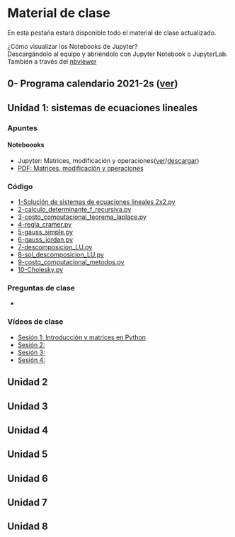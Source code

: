 # Material de clase
En esta pestaña estará disponible todo el material de clase actualizado.

¿Cómo visualizar los Notebooks de Jupyter?\
Descargándolo al equipo y abriéndolo con Jupyter Notebook o JupyterLab. También a través del [nbviewer](https://nbviewer.jupyter.org/)

## 0- Programa calendario 2021-2s ([ver](/diapositivas/0-programa_calendario_2021-2s.pdf))
## Unidad 1: sistemas de ecuaciones lineales
### Apuntes
#### Noteboooks
- Jupyter: Matrices, modificación y operaciones([ver](https://nbviewer.jupyter.org/github/jnramirezg/metodos_numericos_ingenieria_civil/blob/main/diapositivas/1_1-matrices_operaciones.ipynb)/[descargar](/diapositivas/1_1-matrices_operaciones.ipynb))
- [PDF: Matrices, modificación y operaciones](/diapositivas/1_1-matrices_operaciones.pdf)
### Código
- [1-Solución de sistemas de ecuaciones lineales 2x2.py](/codigo/1-solucion_sistemas_de_ecuaciones_lineales_2x2.py)
- [2-calculo_determinante_f_recursiva.py](/codigo/2-calculo_determinante_f_recursiva.py)
- [3-costo_computacional_teorema_laplace.py](/codigo/3-costo_computacional_teorema_laplace.py)
- [4-regla_cramer.py](/codigo/4-regla_cramer.py)
- [5-gauss_simple.py](/codigo/5-gauss_simple.py)
- [6-gauss_jordan.py](/codigo/6-gauss_jordan.py)
- [7-descomposicion_LU.py](/codigo/7-descomposicion_LU.py)
- [8-sol_descomposicion_LU.py](/8-sol_descomposicion_LU.py)
- [9-costo_computacional_metodos.py](/codigo/9-costo_computacional_metodos.py)
- [10-Cholesky.py](/codigo/10-Cholesky.py)
### Preguntas de clase
-

### Vídeos de clase
- [Sesión 1: Introducción y matrices en Python](https://drive.google.com/file/d/1LPwNGE2ysVUh7exD6VE34jKmXAEzXphq/view?usp=sharing)
- [Sesión 2: ](https://drive.google.com/open?id=1HGuBubpRIhqdA_ujJW5pufNg8c8JgTjl&authuser=jnramirezg%40unal.edu.co&usp=drive_fs)
- [Sesión 3: ](https://drive.google.com/open?id=1HGuBubpRIhqdA_ujJW5pufNg8c8JgTjl&authuser=jnramirezg%40unal.edu.co&usp=drive_fs)
- [Sesión 4: ](https://drive.google.com/open?id=1HGuBubpRIhqdA_ujJW5pufNg8c8JgTjl&authuser=jnramirezg%40unal.edu.co&usp=drive_fs)
## Unidad 2
## Unidad 3
## Unidad 4
## Unidad 5
## Unidad 6
## Unidad 7
## Unidad 8
